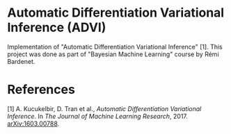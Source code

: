 # Automatic Differentiation Variational Inference (ADVI)

Implementation of "Automatic Differentiation Variational Inference" [1]. This project was done as part of "Bayesian Machine Learning" course by Rémi Bardenet.

# References
[1] A. Kucukelbir, D. Tran et al., *Automatic Differentiation Variational Inference*. In *The Journal of Machine Learning Research*, 2017. [arXiv:1603.00788](https://arxiv.org/abs/1603.00788).